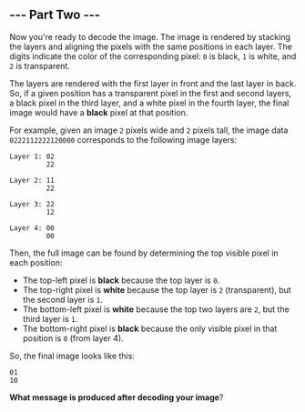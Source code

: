 ## --- Part Two ---

Now you're ready to decode the image. The image is rendered by stacking the layers and aligning the pixels with the same positions in each layer. The digits indicate the color of the corresponding pixel: `0` is black, `1` is white, and `2` is transparent.

The layers are rendered with the first layer in front and the last layer in back. So, if a given position has a transparent pixel in the first and second layers, a black pixel in the third layer, and a white pixel in the fourth layer, the final image would have a __black__ pixel at that position.

For example, given an image `2` pixels wide and `2` pixels tall, the image data `0222112222120000` corresponds to the following image layers:

```
Layer 1: 02
         22

Layer 2: 11
         22

Layer 3: 22
         12

Layer 4: 00
         00
```

Then, the full image can be found by determining the top visible pixel in each position:

- The top-left pixel is __black__ because the top layer is `0`.
- The top-right pixel is __white__ because the top layer is `2` (transparent), but the second layer is `1`.
- The bottom-left pixel is __white__ because the top two layers are `2`, but the third layer is `1`.
- The bottom-right pixel is __black__ because the only visible pixel in that position is `0` (from layer 4).

So, the final image looks like this:

```
01
10
```

__What message is produced after decoding your image__?
